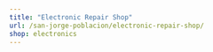 ```yaml
---
title: "Electronic Repair Shop"
url: /san-jorge-poblacion/electronic-repair-shop/
shop: electronics
---
```

